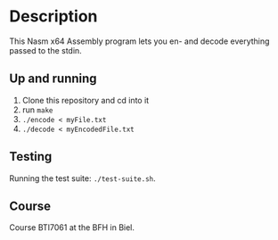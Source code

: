 # Description
This Nasm x64 Assembly program lets you en- and decode everything passed to the stdin.

## Up and running
1. Clone this repository and cd into it
2. run `make`
3. `./encode < myFile.txt`
4. `./decode < myEncodedFile.txt`

## Testing
Running the test suite: `./test-suite.sh`.

## Course
Course BTI7061 at the BFH in Biel.
